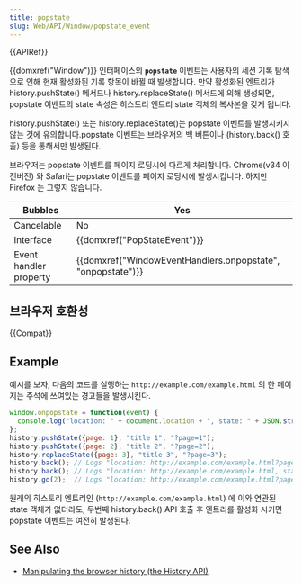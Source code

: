 ```yaml
---
title: popstate
slug: Web/API/Window/popstate_event
---
```


{{APIRef}}

{{domxref("Window")}} 인터페이스의 **`popstate`** 이벤트는 사용자의 세션 기록 탐색으로 인해 현재 활성화된 기록 항목이 바뀔 때 발생합니다. 만약 활성화된 엔트리가 history.pushState() 메서드나 history.replaceState() 메서드에 의해 생성되면, popstate 이벤트의 state 속성은 히스토리 엔트리 state 객체의 복사본을 갖게 됩니다.

history.pushState() 또는 history.replaceState()는 popstate 이벤트를 발생시키지 않는 것에 유의합니다.popstate 이벤트는 브라우저의 백 버튼이나 (history.back() 호출) 등을 통해서만 발생된다.

브라우저는 popstate 이벤트를 페이지 로딩시에 다르게 처리합니다. Chrome(v34 이전버전) 와 Safari는 popstate 이벤트를 페이지 로딩시에 발생시킵니다. 하지만 Firefox 는 그렇지 않습니다.

| Bubbles                | Yes                                                                              |
| ---------------------- | -------------------------------------------------------------------------------- |
| Cancelable             | No                                                                               |
| Interface              | {{domxref("PopStateEvent")}}                                             |
| Event handler property | {{domxref("WindowEventHandlers.onpopstate", "onpopstate")}} |

## 브라우저 호환성

{{Compat}}

## Example

예시를 보자, 다음의 코드를 실행하는 `http://example.com/example.html` 의 한 페이지는 주석에 쓰여있는 경고들을 발생시킨다.

```js
window.onpopstate = function(event) {
  console.log("location: " + document.location + ", state: " + JSON.stringify(event.state));
};
history.pushState({page: 1}, "title 1", "?page=1");
history.pushState({page: 2}, "title 2", "?page=2");
history.replaceState({page: 3}, "title 3", "?page=3");
history.back(); // Logs "location: http://example.com/example.html?page=1, state: {"page":1}"
history.back(); // Logs "location: http://example.com/example.html, state: null
history.go(2);  // Logs "location: http://example.com/example.html?page=3, state: {"page":3}
```

원래의 히스토리 엔트리인 (`http://example.com/example.html`) 에 이와 연관된 state 객체가 없더라도, 두번째 history.back() API 호출 후 엔트리를 활성화 시키면 popstate 이벤트는 여전히 발생된다.

## See Also

- [Manipulating the browser history (the History API)](/ko/docs/Web/API/History_API)
